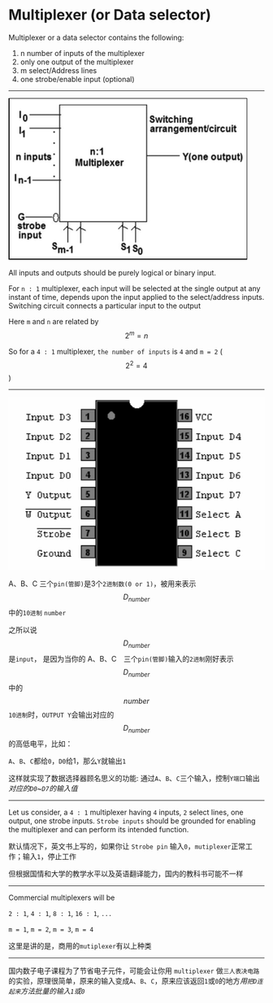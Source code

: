 # Multiplexer (or Data selector)

Multiplexer or a data selector contains the following:

1. n number of inputs of the multiplexer
2. only one output of the multiplexer
3. m select/Address lines
4. one strobe/enable input (optional)

____

![](assets/multiplexer.png)

All inputs and outputs should be purely logical or binary input.

For `n : 1` multiplexer, each input will be selected at the single output at any instant of time, depends upon the input applied to the select/address inputs. Switching circuit connects a particular input to the output

Here `m` and `n` are related by $$2^m = n$$

So for a `4 : 1` multiplexer, `the number of inputs` is `4` and `m = 2` ($$2^2 = 4$$)

___

![](assets/mutiplexer_74LS151.png)

A、B、C 三个`pin(管脚)`是3个`2进制数(0 or 1)`，被用来表示$$D_{number}$$中的`10进制` `number`

之所以说 $$D_{number}$$ 是`input`， 是因为当你的 A、B、C　三个`pin(管脚)`输入的`2进制`刚好表示 $$D_{number}$$ 中的 $$number$$ `10进制`时，`OUTPUT Y`会输出对应的 $$D_{number}$$ 的高低电平，比如：

`A`、`B`、`C`都给`0`，`D0`给1，那么`Y`就输出`1`

这样就实现了数据选择器顾名思义的功能: 通过`A`、`B`、`C`三个输入，控制`Y端口`输出*对应的`D0`~`D7`的输入值*

___

Let us consider, a `4 : 1` multiplexer having `4` inputs, `2` select lines, one output, one strobe inputs. `Strobe inputs` should be grounded for enabling the multiplexer and can perform its intended function.

默认情况下，英文书上写的，如果你让 `Strobe pin` 输入`0`，`mutiplexer`正常工作；输入`1`，停止工作

但根据国情和大学的教学水平以及英语翻译能力，国内的教科书可能不一样
___

Commercial multiplexers will be

`2 : 1`, `4 : 1`, `8 : 1`, `16 : 1`, `...`

`m = 1`, `m = 2`, `m = 3`, `m = 4`

这里是讲的是，商用的`mutiplexer`有以上种类

___

国内数子电子课程为了节省电子元件，可能会让你用 `multiplexer` 做`三人表决电路`的实验，原理很简单，原来的输入变成`A`、`B`、`C`，原来应该返回`1`或`0`的地方*用`把D连起来`方法批量的输入`1`或`0`*


